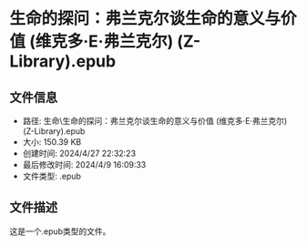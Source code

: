 ﻿# 生命的探问：弗兰克尔谈生命的意义与价值 (维克多·E·弗兰克尔) (Z-Library).epub

## 文件信息
- 路径: 生命\生命的探问：弗兰克尔谈生命的意义与价值 (维克多·E·弗兰克尔) (Z-Library).epub
- 大小: 150.39 KB
- 创建时间: 2024/4/27 22:32:23
- 最后修改时间: 2024/4/9 16:09:33
- 文件类型: .epub

## 文件描述
这是一个.epub类型的文件。

